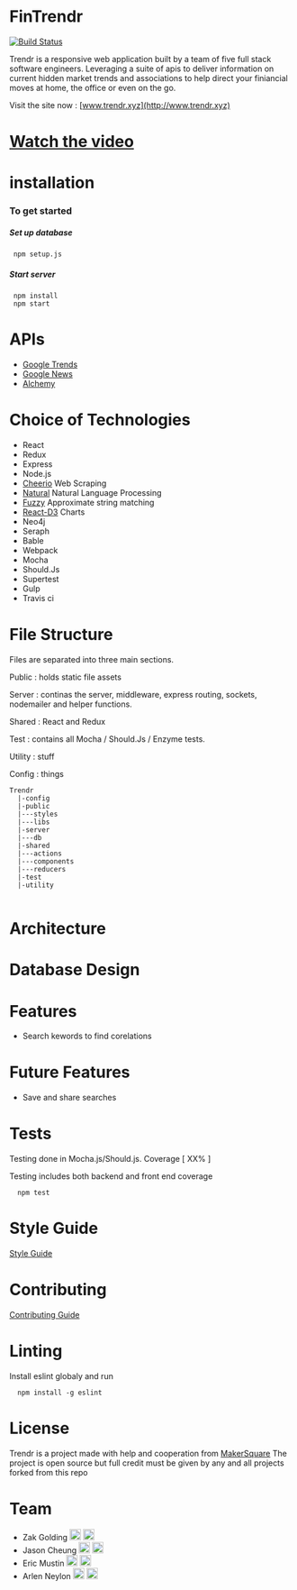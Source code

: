 # FinTrendr
[![Build Status](https://travis-ci.org/xlnc-app/FinTrendr.svg)](https://travis-ci.org/xlnc-app/FinTrendr)

Trendr is a responsive web application built by a team of five full stack software engineers. Leveraging a suite of apis to deliver information on current hidden market trends and associations to help direct your finiancial moves at home, the office or even on the go.

Visit the site now : [www.trendr.xyz](http://www.trendr.xyz)

# [Watch the video](http://www.ourvideo.com)


# installation
### To get started

##### Set up database

```
 npm setup.js
```

##### Start server

```
 npm install
 npm start
```

# APIs
- [ Google Trends ](https://www.google.com/trends/)
- [ Google News ](https://www.news.google.com)
- [ Alchemy ](http://www.alchemyapi.com)

# Choice of Technologies
- React
- Redux
- Express
- Node.js
- [Cheerio](https://github.com/cheeriojs/cheerio) Web Scraping
- [Natural](https://github.com/NaturalNode/natural) Natural Language Processing
- [Fuzzy](https://github.com/bripkens/fuzzy.js) Approximate string matching
- [React-D3](https://github.com/esbullington/react-d3) Charts
- Neo4j
- Seraph
- Bable
- Webpack
- Mocha
- Should.Js
- Supertest
- Gulp
- Travis ci

# File Structure
Files are separated into three main sections.

Public : holds static file assets 

Server : continas the server, middleware, express routing, sockets, nodemailer and helper functions.

Shared : React and Redux

Test : contains all Mocha / Should.Js / Enzyme tests.

Utility : stuff

Config : things

```
Trendr
  |-config
  |-public
  |---styles
  |---libs
  |-server
  |---db
  |-shared
  |---actions
  |---components
  |---reducers
  |-test
  |-utility
  
```

# Architecture

# Database Design
# Features
- Search kewords to find corelations

# Future Features
- Save and share searches

# Tests
Testing done in Mocha.js/Should.js.  Coverage [ XX% ]

Testing includes both backend and front end coverage
```
  npm test
```

# Style Guide
[Style Guide](STYLE_GUIDE.md)

# Contributing
[Contributing Guide](CONTRIBUTING.md)

# Linting
Install eslint globaly and run

```
  npm install -g eslint
```

# License
  Trendr is a project made with help and cooperation from [MakerSquare](http://www.makersquare.com/)
  The project is open source but full credit must be given by any and all projects forked from this repo

# Team

- Zak Golding [<img src="http://cdn.flaticon.com/png/256/25231.png" width=20>](https://github.com/zakarhino) [<img src="https://cdn2.iconfinder.com/data/icons/freecns-cumulus/16/519948-008_Mail-128.png" width=20>](mailto:zak@0x7cf.com?Subject=Trendr)
- Jason Cheung [<img src="http://cdn.flaticon.com/png/256/25231.png" width=20>](https://github.com/JCheungX) [<img src="https://cdn2.iconfinder.com/data/icons/freecns-cumulus/16/519948-008_Mail-128.png" width=20>](mailto:jasoncheungcf@gmail.com?Subject=Trendr)
- Eric Mustin [<img src="http://cdn.flaticon.com/png/256/25231.png" width=20>](https://github.com/ericmustin) [<img src="https://cdn2.iconfinder.com/data/icons/freecns-cumulus/16/519948-008_Mail-128.png" width=20>](mailto:mustin.eric@gmail.com?Subject=Trendr)
- Arlen Neylon [<img src="http://cdn.flaticon.com/png/256/25231.png" width=20>](https://github.com/aneylon) [<img src="https://cdn2.iconfinder.com/data/icons/freecns-cumulus/16/519948-008_Mail-128.png" width=20>](mailto:arlen.m.neylon@gmail.com?Subject=Trendr)
